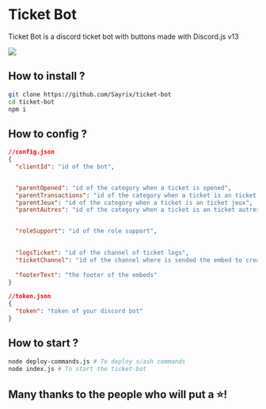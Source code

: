 # Ticket Bot

Ticket Bot is a discord ticket bot with buttons made with Discord.js v13

![](https://i.imgur.com/XecyLJN.gif)

## How to install ?

``````bash
git clone https://github.com/Sayrix/ticket-bot
cd ticket-bot
npm i
``````

## How to config ?

```json
//config.json
{
  "clientId": "id of the bot",


  "parentOpened": "id of the category when a ticket is opened",
  "parentTransactions": "id of the category when a ticket is an ticket transaction",
  "parentJeux": "id of the category when a ticket is an ticket jeux",
  "parentAutres": "id of the category when a ticket is an ticket autres",


  "roleSupport": "id of the role support",

  
  "logsTicket": "id of the channel of ticket logs",
  "ticketChannel": "id of the channel where is sended the embed to create a ticket",
  
  "footerText": "the footer of the embeds"
}
```

```json
//token.json
{
  "token": "token of your discord bot"
}
```

## How to start ?
```bash
node deploy-commands.js # To deploy s/ash commands
node index.js # To start the ticket-bot
```

## Many thanks to the people who will put a ⭐!
